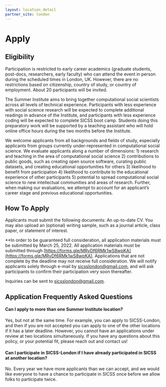 ```yaml
---
layout: location_detail
partner_site: london
---
```


# Apply

## Eligibility

Participation is restricted to early career academics (graduate students, post-docs, researchers, early faculty) who can attend the event in person during the scheduled times in London, UK. However, there are no restrictions based on citizenship, country of study, or country of employment. About 20 participants will be invited.

The Summer Institute aims to bring together computational social scientists across all levels of technical experience. Participants with less experience with social science research will be expected to complete additional readings in advance of the Institute, and participants with less experience coding will be expected to complete SICSS boot camp. Students doing this preparatory work will be supported by a teaching assistant who will hold online office hours during the two months before the Institute.

We welcome applicants from all backgrounds and fields of study, especially applicants from groups currently under-represented in computational social science. We evaluate applicants along a number of dimensions: 1) research and teaching in the area of computational social science 2) contributions to public goods, such as creating open source software, curating public datasets, and creating educational opportunities for others 3) likelihood to benefit from participation 4) likelihood to contribute to the educational experience of other participants 5) potential to spread computational social science to new intellectual communities and areas of research. Further, when making our evaluations, we attempt to account for an applicant’s career stage and previous educational opportunities.

## How To Apply

Applicants must submit the following documents: An up-to-date CV. You may also upload an (optional) writing sample, such as a journal article, class paper, or statement of interest.

**In order to be guaranteed full consideration, all application materials must be submitted by March 25, 2022. All application materials must be submitted through [https://forms.gle/MRyDf6RMk1wS8wpKA](https://forms.gle/MRyDf6RMk1wS8wpKA). Applications that are not complete by the deadline may not receive full consideration. We will notify applicants solely through e-mail by [sicsslondon@gmail.com](mailto:sicsslondon@gmail.com), and will ask participants to confirm their participation very soon thereafter.

Inquiries can be sent to [sicsslondon@gmail.com](mailto:sicsslondon@gmail.com).

## Application Frequently Asked Questions

#### Can I apply to more than one Summer Institute location?

Yes, but not at the same time. For example, you can apply to SICSS-London, and then if you are not accepted you can apply to one of the other locations if it has a later deadline. However, you cannot have an applications under review at two locations simultaneously. If you have any questions about this policy, or your potential fit, please reach out and contact us!

#### Can I participate in SICSS-London if I have already participated in SICSS at another location?

No. Every year we have more applicants than we can accept, and we would like everyone to have a chance to participate in SICSS once before we allow folks to participate twice.
